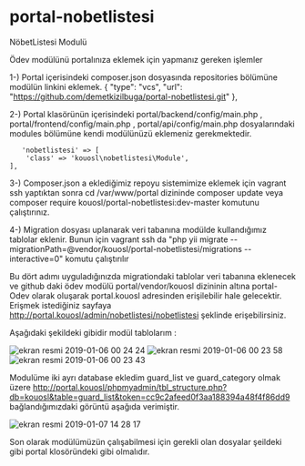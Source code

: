 # portal-nobetlistesi
NöbetListesi Modulü



Ödev modülünü portalınıza eklemek için yapmanız gereken işlemler

1-) Portal içerisindeki composer.json dosyasında repositories bölümüne modülün linkini eklemek.
        {
            "type": "vcs",
            "url": "https://github.com/demetkizilbuga/portal-nobetlistesi.git"
        },
        
2-) Portal klasörünün içerisindeki portal/backend/config/main.php , portal/frontend/config/main.php , portal/api/config/main.php dosyalarındaki modules bölümüne kendi modülünüzü eklemeniz gerekmektedir.       

       'nobetlistesi' => [
        'class' => 'kouosl\nobetlistesi\Module',
    ],
    
 3-) Composer.json a eklediğimiz repoyu sistemimize eklemek için vagrant ssh yaptıktan sonra cd /var/www/portal dizininde composer update veya composer require kouosl/portal-nobetlistesi:dev-master komutunu çalıştırınız.

 4-) Migration dosyası uplanarak veri tabanına modülde kullandığımız tablolar eklenir. Bunun için vagrant ssh da "php yii migrate --migrationPath=@vendor/kouosl/portal-nobetlistesi/migrations --interactive=0" komutu çalıştırılır
 
 
Bu dört adımı uyguladığınızda migrationdaki tablolar veri tabanına eklenecek ve github daki ödev modülü portal/vendor/kouosl dizininin altına portal-Odev olarak oluşarak portal.kouosl adresinden erişilebilir hale gelecektir. Erişmek istediğiniz sayfaya http://portal.kouosl/admin/nobetlistesi/nobetlistesi şeklinde erişebilirsiniz.

Aşağıdaki şekildeki gibidir modül tablolarım :

![ekran resmi 2019-01-06 00 24 24](https://user-images.githubusercontent.com/35598899/50765232-5b687200-1286-11e9-8d29-f72268f41f0e.png)
![ekran resmi 2019-01-06 00 23 58](https://user-images.githubusercontent.com/35598899/50765234-5c010880-1286-11e9-9e3f-2cd04291e85a.png)
![ekran resmi 2019-01-06 00 23 43](https://user-images.githubusercontent.com/35598899/50765235-5c999f00-1286-11e9-86c3-d82e0ed2ee18.png)

Modulüme iki ayrı database ekledim guard_list ve guard_category olmak üzere
http://portal.kouosl/phpmyadmin/tbl_structure.php?db=kouosl&table=guard_list&token=cc9c2afeed0f3aa188394a48f4f86dd9 bağlandığımızdaki görüntü aşağıda verimiştir. 

![ekran resmi 2019-01-07 14 28 17](https://user-images.githubusercontent.com/35598899/50766031-daf74080-1288-11e9-89f2-ee919bdd6740.png)


Son olarak modülümüzün çalışabilmesi için gerekli olan dosyalar şeildeki gibi portal klosöründeki gibi olmalıdır.
